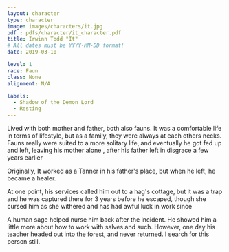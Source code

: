 ```yaml
---
layout: character
type: character
image: images/characters/it.jpg
pdf : pdfs/character/it_character.pdf
title: Irwinn Todd "It"
# All dates must be YYYY-MM-DD format!
date: 2019-03-10

level: 1
race: Faun
class: None
alignment: N/A

labels:
  - Shadow of the Demon Lord
  - Resting
---
```


Lived with both mother and father, both also fauns. It was a comfortable life in terms of lifestyle, but as a family, they were always at each others necks. Fauns really were suited to a more solitary life, and eventually he got fed up and left, leaving his mother alone , after his father left in disgrace a few years earlier

Originally, It worked as a Tanner in his father's place, but when he left, he became a healer.

At one point, his services called him out to a hag's cottage, but it was a trap and he was captured there for 3 years before he escaped, though she cursed him as she withered and has had awful luck in work since

A human sage helped nurse him back after the incident. He showed him a little more about how to work with salves and such. However, one day his teacher headed out into the forest, and never returned. I search for this person still.
